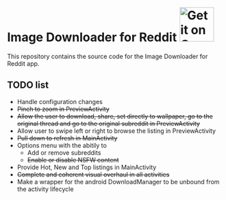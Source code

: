 # Image Downloader for Reddit <a href='https://play.google.com/store/apps/details?id=com.migafgarcia.redditimagedownloader&pcampaignid=MKT-Other-global-all-co-prtnr-py-PartBadge-Mar2515-1'><img alt='Get it on Google Play' src='https://play.google.com/intl/en_us/badges/images/generic/en_badge_web_generic.png' height="80px"/></a>

This repository contains the source code for the Image Downloader for Reddit app.

## TODO list

 - Handle configuration changes
 - ~~Pinch to zoom in PreviewActivity~~
 - ~~Allow the user to download, share, set directly to wallpaper, go to the original thread and go to the original subreddit in PreviewActivity~~
 - Allow user to swipe left or right to browse the listing in PreviewActivity
 - ~~Pull down to refresh in MainActivity~~
 - Options menu with the abitily to
    - Add or remove subreddits
    - ~~Enable or disable NSFW content~~
 - Provide Hot, New and Top listings in MainActivity
 - ~~Complete and coherent visual overhaul in all activities~~
 - Make a wrapper for the android DownloadManager to be unbound from the activity lifecycle
 
